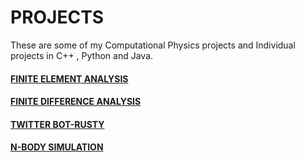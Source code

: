 # PROJECTS
These are some of my Computational Physics projects and Individual projects in C++ , Python and Java.


#### [FINITE ELEMENT ANALYSIS](https://github.com/smitz94/Projects/tree/master/Finite%20Difference%20Analysis)
#### [FINITE DIFFERENCE ANALYSIS](https://github.com/smitz94/Projects/tree/master/Finite%20Element%20Analysis)
#### [TWITTER BOT-RUSTY](https://github.com/smitz94/Projects/tree/master/Twitter%20Bot-Rusty)
#### [N-BODY SIMULATION](https://github.com/smitz94/Projects/tree/master/N-Body%20Simulation)

